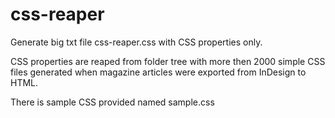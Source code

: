 # css-reaper

Generate big txt file css-reaper.css with CSS
properties only.

CSS properties are reaped from folder tree with more
then 2000 simple CSS files generated when magazine
articles were exported from InDesign to HTML.

There is sample CSS provided named sample.css
